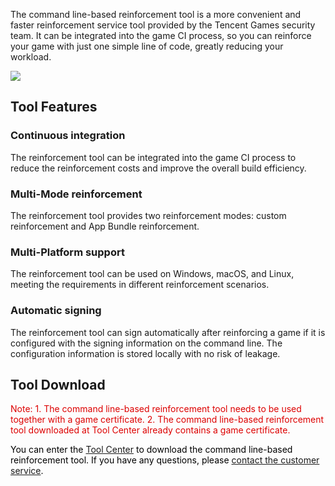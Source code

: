 The command line-based reinforcement tool is a more convenient and faster reinforcement service tool provided by the Tencent Games security team. It can be integrated into the game CI process, so you can reinforce your game with just one simple line of code, greatly reducing your workload.

![](/docs/ACE-doc/20_Android-shellservice/30/10/1.png )

## Tool Features

### Continuous integration
The reinforcement tool can be integrated into the game CI process to reduce the reinforcement costs and improve the overall build efficiency.

### Multi-Mode reinforcement
The reinforcement tool provides two reinforcement modes: custom reinforcement and App Bundle reinforcement.

### Multi-Platform support
The reinforcement tool can be used on Windows, macOS, and Linux, meeting the requirements in different reinforcement scenarios.

### Automatic signing
The reinforcement tool can sign automatically after reinforcing a game if it is configured with the signing information on the command line. The configuration information is stored locally with no risk of leakage.


## Tool Download
<font color="#dd0000">Note: 1. The command line-based reinforcement tool needs to be used together with a game certificate. 2. The command line-based reinforcement tool downloaded at Tool Center already contains a game certificate.

<font color="#0000000">You can enter the [Tool Center](/#/tool-center) to download the command line-based reinforcement tool. If you have any questions, please <a href="https://admin.qidian.qq.com/template/blue/mp/menu/qr-code-jump.html?linkType=0&env=ol&kfuin=2852167644&fid=28&key=d81ab0145faf07ade8b35f63efae4464&cate=1&type=16&ftype=1&_type=wpa&qidian=true" target="_blank">contact the customer service</a>.